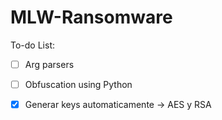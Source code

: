 # MLW-Ransomware
To-do List:
- [ ] Arg parsers
- [ ] Obfuscation using Python
- [x] Generar keys automaticamente -> AES y RSA 

